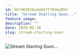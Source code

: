 ```yaml
---
id: 5b7d83816ada047f703ba953
title: "Stream Starting Soon..."
feature_image: 
description: ""
date: 2020-05-18
slug: stream-starting-soon
---
```


![Stream Starting Soon...](/content/images/streaming/stream-starting-soon.gif)
